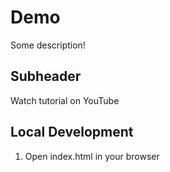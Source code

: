 # Demo
Some description!

## Subheader

Watch tutorial on YouTube

## Local Development

1. Open index.html in your browser